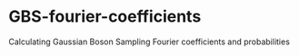 # GBS-fourier-coefficients
Calculating Gaussian Boson Sampling Fourier coefficients and probabilities
